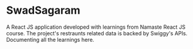 # SwadSagaram
A React JS application developed with learnings from Namaste React JS course. The project's restraunts related data is backed by Swiggy's APIs. Documenting all the learnings here.

